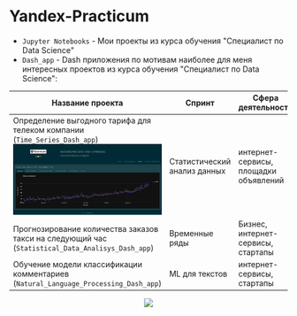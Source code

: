 # Yandex-Practicum
- `Jupyter Notebooks` - Мои проекты из курса обучения "Специалист по Data Science"
- `Dash_app` - Dash приложения по мотивам наиболее для меня интересных проектов из курса обучения "Специалист по Data Science":

| Название проекта | Спринт | Сфера деятельности | Направление деятельности | Навыки и инструменты |
|------------------|--------|--------------------|--------------------------|----------------------|
| Определение выгодного тарифа для телеком компании (`Time_Series_Dash_app`) ![](/assets/preview_tsa_dash.png) | Статистический анализ данных | интернет-сервисы, площадки объявлений | Маркетинг-Аналитик, Data-Analist, Fraud-Analist | `Python`, `Pandas`, `Matplotlib`, `Scipy`, `Numpy`, `описательная статистика`, `проверка статистических гипотез` |
| Прогнозирование количества заказов такси на следующий час (`Statistical_Data_Analisys_Dash_app`) | Временные ряды | Бизнес, интернет-сервисы, стартапы | Машинное обучение | `Python`, `Pandas`, `Scikit-learn`, `Statsmodels` |
| Обучение модели классификации комментариев (`Natural_Language_Processing_Dash_app`) | ML для текстов | интернет-сервисы, стартапы | NLP, машинное обучение | `Python`, `Pandas`, `NLTK`, `ti-idf`, `BERT` |



<div id="header" align="center">
  <img src="https://media.giphy.com/media/gjrYDwbjnK8x36xZIO/giphy.gif" width="100"/>
</div>
